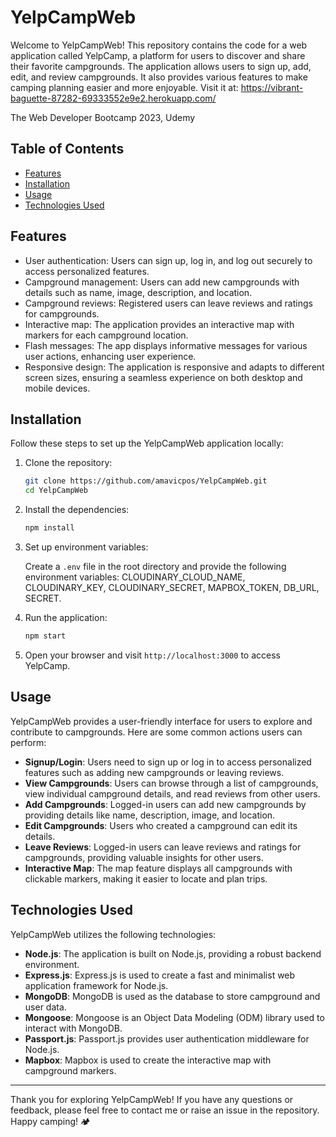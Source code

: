 # YelpCampWeb

Welcome to YelpCampWeb! This repository contains the code for a web application called YelpCamp, a platform for users to discover and share their favorite campgrounds. The application allows users to sign up, add, edit, and review campgrounds. It also provides various features to make camping planning easier and more enjoyable. Visit it at: https://vibrant-baguette-87282-69333552e9e2.herokuapp.com/

The Web Developer Bootcamp 2023, Udemy

## Table of Contents

- [Features](#features)
- [Installation](#installation)
- [Usage](#usage)
- [Technologies Used](#technologies-used)

## Features

- User authentication: Users can sign up, log in, and log out securely to access personalized features.
- Campground management: Users can add new campgrounds with details such as name, image, description, and location.
- Campground reviews: Registered users can leave reviews and ratings for campgrounds.
- Interactive map: The application provides an interactive map with markers for each campground location.
- Flash messages: The app displays informative messages for various user actions, enhancing user experience.
- Responsive design: The application is responsive and adapts to different screen sizes, ensuring a seamless experience on both desktop and mobile devices.

## Installation

Follow these steps to set up the YelpCampWeb application locally:

1. Clone the repository:

   ```bash
   git clone https://github.com/amavicpos/YelpCampWeb.git
   cd YelpCampWeb
   ```

2. Install the dependencies:

   ```bash
   npm install
   ```

3. Set up environment variables:
   
   Create a `.env` file in the root directory and provide the following environment variables: CLOUDINARY_CLOUD_NAME, CLOUDINARY_KEY, CLOUDINARY_SECRET, MAPBOX_TOKEN, DB_URL, SECRET.

4. Run the application:

   ```bash
   npm start
   ```

5. Open your browser and visit `http://localhost:3000` to access YelpCamp.

## Usage

YelpCampWeb provides a user-friendly interface for users to explore and contribute to campgrounds. Here are some common actions users can perform:

- **Signup/Login**: Users need to sign up or log in to access personalized features such as adding new campgrounds or leaving reviews.
- **View Campgrounds**: Users can browse through a list of campgrounds, view individual campground details, and read reviews from other users.
- **Add Campgrounds**: Logged-in users can add new campgrounds by providing details like name, description, image, and location.
- **Edit Campgrounds**: Users who created a campground can edit its details.
- **Leave Reviews**: Logged-in users can leave reviews and ratings for campgrounds, providing valuable insights for other users.
- **Interactive Map**: The map feature displays all campgrounds with clickable markers, making it easier to locate and plan trips.

## Technologies Used

YelpCampWeb utilizes the following technologies:

- **Node.js**: The application is built on Node.js, providing a robust backend environment.
- **Express.js**: Express.js is used to create a fast and minimalist web application framework for Node.js.
- **MongoDB**: MongoDB is used as the database to store campground and user data.
- **Mongoose**: Mongoose is an Object Data Modeling (ODM) library used to interact with MongoDB.
- **Passport.js**: Passport.js provides user authentication middleware for Node.js.
- **Mapbox**: Mapbox is used to create the interactive map with campground markers.

---

Thank you for exploring YelpCampWeb! If you have any questions or feedback, please feel free to contact me or raise an issue in the repository. Happy camping! 🏕️
